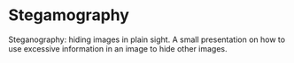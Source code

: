 # Stegamography
Steganography: hiding images in plain sight. A small presentation on how to use excessive information in an image to hide other images.
